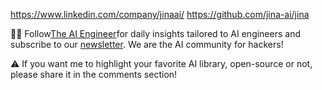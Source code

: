 

https://www.linkedin.com/company/jinaai/
https://github.com/jina-ai/jina

🧙🏽 Follow[The AI Engineer](https://www.linkedin.com/company/theaiengineer/)for daily insights tailored to AI engineers and subscribe to our [newsletter](http://theaiengineerco.substack.com). We are the AI community for hackers!

⚠️ If you want me to highlight your favorite AI library, open-source or not, please share it in the comments section!